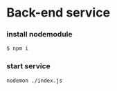 # Back-end service
### install nodemodule
```sh
$ npm i 
```
### start service
```sh
nodemon ./index.js
```
